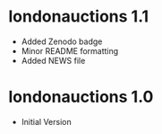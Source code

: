 # londonauctions 1.1

* Added Zenodo badge
* Minor README formatting
* Added NEWS file

# londonauctions 1.0

* Initial Version
